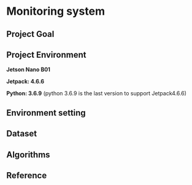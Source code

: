 # Monitoring system

## Project Goal

## Project Environment

**Jetson Nano B01**

**Jetpack: 4.6.6**

**Python: 3.6.9** (python 3.6.9 is the last version to support Jetpack4.6.6)


## Environment setting



## Dataset

## Algorithms

## Reference

